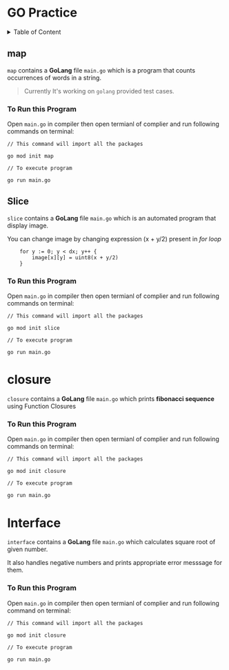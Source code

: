 # GO Practice

<details>
<summary>Table of Content</summary>

- [Go Practice](#go-practice)
    - [Map](#map)
        - [How to run](#to-run-this-program)
    - [Slice](#slice)
        - [How to run](#to-run-this-program-1)
    - [Closure](#closure)
        - [How to run](#to-run-this-program-2)
    - [Interface](#interface)
        - [How to run](#to-run-this-program-3)
   
</details>


## map

`map` contains a **GoLang** file  `main.go` which is a program that counts occurrences of words in a string.

>Currently It's working on `golang` provided test cases. 


### To Run this Program

Open `main.go` in compiler then open termianl of complier and run following commands on terminal:

```
// This command will import all the packages 

go mod init map

// To execute program

go run main.go
```

## Slice

`slice` contains a **GoLang** file  `main.go` which is an automated program that display image.

You can change image by changing expression (x + y/2) present in *for loop*

```
    for y := 0; y < dx; y++ {
		image[x][y] = uint8(x + y/2)
	}
```
### To Run this Program

Open `main.go` in compiler then open termianl of complier and run following commands on terminal:

```
// This command will import all the packages 

go mod init slice

// To execute program

go run main.go
```

# closure

`closure` contains a **GoLang** file  `main.go` which prints **fibonacci sequence** using Function Closures


### To Run this Program

Open `main.go` in compiler then open termianl of complier and run following commands on terminal:

```
// This command will import all the packages 

go mod init closure

// To execute program

go run main.go
```

# Interface

`interface` contains a **GoLang** file `main.go` which calculates square root of given number.

It also handles negative numbers and prints appropriate error messsage for them.

### To Run this Program

Open `main.go` in compiler then open termianl of complier and run following command on terminal:

```
// This command will import all the packages 

go mod init closure

// To execute program

go run main.go
```
